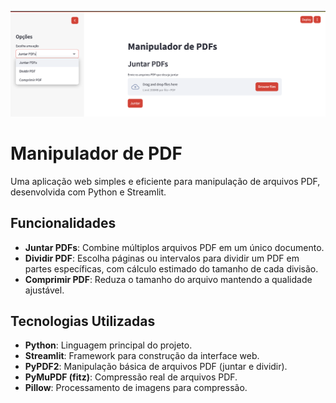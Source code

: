 
![Manipulador de PDF](banner.png)

# Manipulador de PDF  
Uma aplicação web simples e eficiente para manipulação de arquivos PDF, desenvolvida com Python e Streamlit.

## Funcionalidades  
- **Juntar PDFs**: Combine múltiplos arquivos PDF em um único documento.  
- **Dividir PDF**: Escolha páginas ou intervalos para dividir um PDF em partes específicas, com cálculo estimado do tamanho de cada divisão.  
- **Comprimir PDF**: Reduza o tamanho do arquivo mantendo a qualidade ajustável.  

## Tecnologias Utilizadas  
- **Python**: Linguagem principal do projeto.  
- **Streamlit**: Framework para construção da interface web.  
- **PyPDF2**: Manipulação básica de arquivos PDF (juntar e dividir).  
- **PyMuPDF (fitz)**: Compressão real de arquivos PDF.  
- **Pillow**: Processamento de imagens para compressão. 
